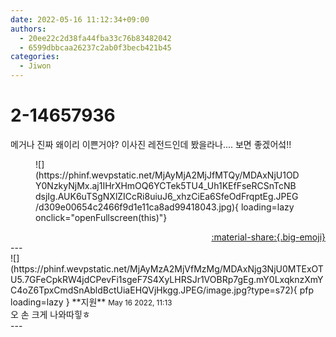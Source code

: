 ```yaml
---
date: 2022-05-16 11:12:34+09:00
authors:
  - 20ee22c2d38fa44fba33c76b83482042
  - 6599dbbcaa26237c2ab0f3becb421b45
categories:
  - Jiwon
---
```


# 2-14657936

<div class="post-container" markdown="1">
<div class="content-container md-sidebar__scrollwrap" markdown="1">

메거나 진짜  왜이리 이쁜거야? 이사진 레전드인데 봤을라나.... 보면 좋겠어섴!!
<figure markdown="1">
![](https://phinf.wevpstatic.net/MjAyMjA2MjJfMTQy/MDAxNjU1ODY0NzkyNjMx.aj1IHrXHmOQ6YCTek5TU4_Uh1KEfFseRCSnTcNBdsjIg.AUK6uTSgNXlZICcRi8uiuJ6_xhzCiEa6SfeOdFrqptEg.JPEG/d309e00654c2466f9d1e11ca8ad99418043.jpg){ loading=lazy onclick="openFullscreen(this)"}
</figure>


</div>
</div>

<div style="text-align: right;" markdown="1">
<a href="https://weverse.io/fromis9/fanpost/2-14657936" style="text-align: right;">:material-share:{.big-emoji}</a>
</div>
---

<div class="comments-container md-sidebar__scrollwrap" markdown="1">
<div class="comment" markdown="1">
<div class='id-container' markdown="1">
![](https://phinf.wevpstatic.net/MjAyMzA2MjVfMzMg/MDAxNjg3NjU0MTExOTU5.7GFeCpkRW4jdCPevFi1sgeF7S4XyLHRSJr1VOBRp7gEg.mY0LxqknzXmYC4oZ6TpxCmdSnAbldBctUiaEHQVjHkgg.JPEG/image.jpg?type=s72){ pfp loading=lazy }
**<span class="artist">지원</span>** <small>May 16 2022, 11:13</small><br>
</div>
<div class='comment-body' markdown="1">
오 손 크게 나와따힣ㅎ
</div>
</div>
</div>
---
